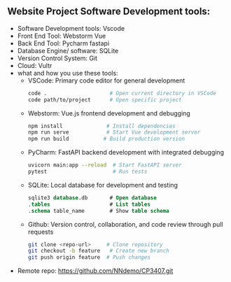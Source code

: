 ## Website Project Software Development tools:

* Software Development tools: Vscode
* Front End Tool: Webstorm Vue
* Back End Tool: Pycharm fastapi
* Database Engine/ software: SQLite
* Version Control System: Git
* Cloud: Vultr
* what and how you use these tools:
  - VSCode: Primary code editor for general development
    ```bash
    code .                    # Open current directory in VSCode
    code path/to/project      # Open specific project
    ```
  - Webstorm: Vue.js frontend development and debugging
    ```bash
    npm install              # Install dependencies
    npm run serve            # Start Vue development server
    npm run build           # Build production version
    ```
  - PyCharm: FastAPI backend development with integrated debugging
    ```bash
    uvicorn main:app --reload  # Start FastAPI server
    pytest                     # Run tests
    ```
  - SQLite: Local database for development and testing
    ```sql
    sqlite3 database.db       # Open database
    .tables                   # List tables
    .schema table_name        # Show table schema
    ```
  - Github: Version control, collaboration, and code review through pull requests
    ```bash
    git clone <repo-url>     # Clone repository
    git checkout -b feature   # Create new branch
    git push origin feature  # Push changes
    ```
* Remote repo: https://github.com/NNdemo/CP3407.git


